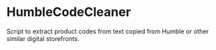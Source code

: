 # HumbleCodeCleaner
Script to extract product codes from text copied from Humble or other similar digital storefronts.
